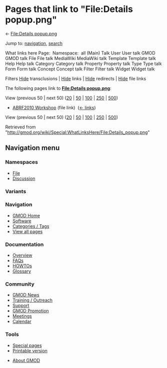 <div id="mw-page-base" class="noprint">

</div>

<div id="mw-head-base" class="noprint">

</div>

<div id="content" class="mw-body" role="main">

<span id="top"></span>

<div id="mw-js-message" style="display:none;">

</div>



# <span dir="auto">Pages that link to "File:Details popup.png"</span>

<div id="bodyContent">

<div id="contentSub">

← [File:Details
popup.png](/wiki/File:Details_popup.png "File:Details popup.png")

</div>

<div id="jump-to-nav" class="mw-jump">

Jump to: [navigation](#mw-navigation), [search](#p-search)

</div>

<div id="mw-content-text">

What links here Page:  Namespace:  all (Main) Talk User User talk GMOD
GMOD talk File File talk MediaWiki MediaWiki talk Template Template talk
Help Help talk Category Category talk Property Property talk Type Type
talk Form Form talk Concept Concept talk Filter Filter talk Widget
Widget talk

Filters
[Hide](/mediawiki/index.php?title=Special:WhatLinksHere/File:Details_popup.png&hidetrans=1 "Special:WhatLinksHere/File:Details popup.png")
transclusions \|
[Hide](/mediawiki/index.php?title=Special:WhatLinksHere/File:Details_popup.png&hidelinks=1 "Special:WhatLinksHere/File:Details popup.png")
links \|
[Hide](/mediawiki/index.php?title=Special:WhatLinksHere/File:Details_popup.png&hideredirs=1 "Special:WhatLinksHere/File:Details popup.png")
redirects \|
[Hide](/mediawiki/index.php?title=Special:WhatLinksHere/File:Details_popup.png&hideimages=1 "Special:WhatLinksHere/File:Details popup.png")
file links

The following pages link to **[File:Details
popup.png](/wiki/File:Details_popup.png "File:Details popup.png")**:

View (previous 50 \| next 50)
([20](/mediawiki/index.php?title=Special:WhatLinksHere/File:Details_popup.png&limit=20 "Special:WhatLinksHere/File:Details popup.png")
\|
[50](/mediawiki/index.php?title=Special:WhatLinksHere/File:Details_popup.png&limit=50 "Special:WhatLinksHere/File:Details popup.png")
\|
[100](/mediawiki/index.php?title=Special:WhatLinksHere/File:Details_popup.png&limit=100 "Special:WhatLinksHere/File:Details popup.png")
\|
[250](/mediawiki/index.php?title=Special:WhatLinksHere/File:Details_popup.png&limit=250 "Special:WhatLinksHere/File:Details popup.png")
\|
[500](/mediawiki/index.php?title=Special:WhatLinksHere/File:Details_popup.png&limit=500 "Special:WhatLinksHere/File:Details popup.png"))

- [ABRF2010 Workshop](/wiki/ABRF2010_Workshop "ABRF2010 Workshop") (file
  link) ‎ <span class="mw-whatlinkshere-tools">([←
  links](/mediawiki/index.php?title=Special:WhatLinksHere&target=ABRF2010+Workshop "Special:WhatLinksHere"))</span>

View (previous 50 \| next 50)
([20](/mediawiki/index.php?title=Special:WhatLinksHere/File:Details_popup.png&limit=20 "Special:WhatLinksHere/File:Details popup.png")
\|
[50](/mediawiki/index.php?title=Special:WhatLinksHere/File:Details_popup.png&limit=50 "Special:WhatLinksHere/File:Details popup.png")
\|
[100](/mediawiki/index.php?title=Special:WhatLinksHere/File:Details_popup.png&limit=100 "Special:WhatLinksHere/File:Details popup.png")
\|
[250](/mediawiki/index.php?title=Special:WhatLinksHere/File:Details_popup.png&limit=250 "Special:WhatLinksHere/File:Details popup.png")
\|
[500](/mediawiki/index.php?title=Special:WhatLinksHere/File:Details_popup.png&limit=500 "Special:WhatLinksHere/File:Details popup.png"))

</div>

<div class="printfooter">

Retrieved from
"<http://gmod.org/wiki/Special:WhatLinksHere/File:Details_popup.png>"

</div>

<div id="catlinks" class="catlinks catlinks-allhidden">

</div>

<div class="visualClear">

</div>

</div>

</div>

<div id="mw-navigation">

## Navigation menu

<div id="mw-head">



<div id="left-navigation">

<div id="p-namespaces" class="vectorTabs" role="navigation"
aria-labelledby="p-namespaces-label">

### Namespaces

- <span id="ca-nstab-image"><a href="/wiki/File:Details_popup.png" accesskey="c"
  title="View the file page [c]">File</a></span>
- <span id="ca-talk"><a
  href="/mediawiki/index.php?title=File_talk:Details_popup.png&amp;action=edit&amp;redlink=1"
  accesskey="t"
  title="Discussion about the content page [t]">Discussion</a></span>

</div>

<div id="p-variants" class="vectorMenu emptyPortlet" role="navigation"
aria-labelledby="p-variants-label">

### 

### Variants[](#)

<div class="menu">

</div>

</div>

</div>





</div>

</div>

</div>

<div id="mw-panel">

<div id="p-logo" role="banner">

<a href="/wiki/Main_Page"
style="background-image: url(http://gmod.org/images/GMOD-cogs.png);"
title="Visit the main page"></a>

</div>

<div id="p-Navigation" class="portal" role="navigation"
aria-labelledby="p-Navigation-label">

### Navigation

<div class="body">

- <span id="n-GMOD-Home">[GMOD Home](/wiki/Main_Page)</span>
- <span id="n-Software">[Software](/wiki/GMOD_Components)</span>
- <span id="n-Categories-.2F-Tags">[Categories /
  Tags](/wiki/Categories)</span>
- <span id="n-View-all-pages">[View all
  pages](/wiki/Special:AllPages)</span>

</div>

</div>

<div id="p-Documentation" class="portal" role="navigation"
aria-labelledby="p-Documentation-label">

### Documentation

<div class="body">

- <span id="n-Overview">[Overview](/wiki/Overview)</span>
- <span id="n-FAQs">[FAQs](/wiki/Category:FAQ)</span>
- <span id="n-HOWTOs">[HOWTOs](/wiki/Category:HOWTO)</span>
- <span id="n-Glossary">[Glossary](/wiki/Glossary)</span>

</div>

</div>

<div id="p-Community" class="portal" role="navigation"
aria-labelledby="p-Community-label">

### Community

<div class="body">

- <span id="n-GMOD-News">[GMOD News](/wiki/GMOD_News)</span>
- <span id="n-Training-.2F-Outreach">[Training /
  Outreach](/wiki/Training_and_Outreach)</span>
- <span id="n-Support">[Support](/wiki/Support)</span>
- <span id="n-GMOD-Promotion">[GMOD
  Promotion](/wiki/GMOD_Promotion)</span>
- <span id="n-Meetings">[Meetings](/wiki/Meetings)</span>
- <span id="n-Calendar">[Calendar](/wiki/Calendar)</span>

</div>

</div>

<div id="p-tb" class="portal" role="navigation"
aria-labelledby="p-tb-label">

### Tools

<div class="body">

- <span id="t-specialpages"><a href="/wiki/Special:SpecialPages" accesskey="q"
  title="A list of all special pages [q]">Special pages</a></span>
- <span id="t-print"><a
  href="/mediawiki/index.php?title=Special:WhatLinksHere/File:Details_popup.png&amp;printable=yes"
  rel="alternate" accesskey="p"
  title="Printable version of this page [p]">Printable version</a></span>

</div>

</div>

</div>

</div>

<div id="footer" role="contentinfo">

- <span id="footer-places-about">[About
  GMOD](/wiki/GMOD:About "GMOD:About")</span>

<!-- -->






</div>
